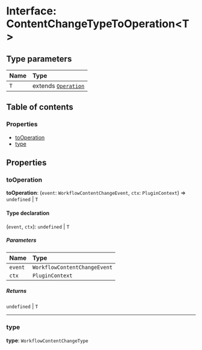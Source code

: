 # Interface: ContentChangeTypeToOperation\<T>

## Type parameters

| Name | Type |
| :------ | :------ |
| `T` | extends [`Operation`](/auto-docs/free-history-plugin/interfaces/Operation.md) |

## Table of contents

### Properties

* [toOperation](/auto-docs/free-history-plugin/interfaces/ContentChangeTypeToOperation.md#tooperation)
* [type](/auto-docs/free-history-plugin/interfaces/ContentChangeTypeToOperation.md#type)

## Properties

### toOperation

**toOperation**: (`event`: `WorkflowContentChangeEvent`, `ctx`: `PluginContext`) => `undefined` | `T`

#### Type declaration

(`event`, `ctx`): `undefined` | `T`

##### Parameters

| Name | Type |
| :------ | :------ |
| `event` | `WorkflowContentChangeEvent` |
| `ctx` | `PluginContext` |

##### Returns

`undefined` | `T`

***

### type

**type**: `WorkflowContentChangeType`
